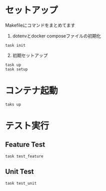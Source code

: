 # セットアップ
Makefileにコマンドをまとめてます

1. dotenvとdocker composeファイルの初期化

```shell
task init
```

2. 初期セットアップ

```shell
task up
task setup
```


# コンテナ起動

```shell script
taks up
```

# テスト実行

## Feature Test
```shell
task test_feature
```

## Unit Test
```shell
task test_unit
```
